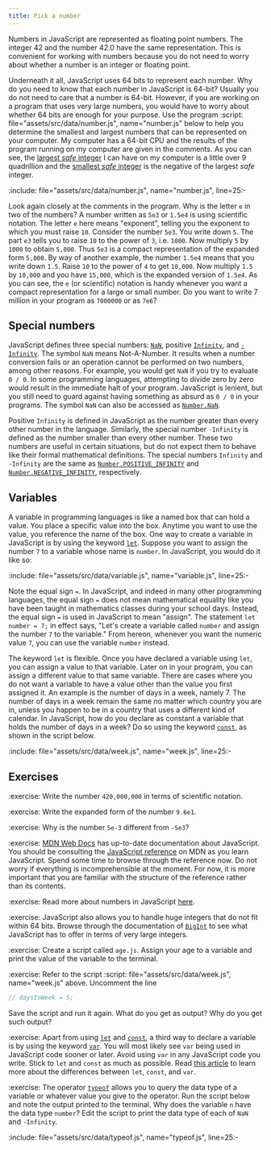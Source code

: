 ```yaml
---
title: Pick a number
---
```


Numbers in JavaScript are represented as floating point numbers. The integer 42
and the number 42.0 have the same representation. This is convenient for working
with numbers because you do not need to worry about whether a number is an
integer or floating point.

<!-- prettier-ignore-start -->
Underneath it all, JavaScript uses 64 bits to represent each number. Why do you
need to know that each number in JavaScript is 64-bit? Usually you do not need
to care that a number is 64-bit. However, if you are working on a program that
uses very large numbers, you would have to worry about whether 64 bits are
enough for your purpose. Use the program
:script: file="assets/src/data/number.js", name="number.js"
below to help you determine the smallest and largest numbers that can be
represented on your computer. My computer has a 64-bit CPU and the results of
the program running on my computer are given in the comments. As you can see,
the [largest _safe_ integer][maxSafeInteger] I can have on my computer is a
little over 9 quadrillion and the [smallest _safe_ integer][minSafeInteger] is
the negative of the largest _safe_ integer.
<!-- prettier-ignore-end -->

:include: file="assets/src/data/number.js", name="number.js", line=25:-

Look again closely at the comments in the program. Why is the letter `e` in two
of the numbers? A number written as `5e3` or `1.5e4` is using scientific
notation. The letter `e` here means "exponent", telling you the exponent to
which you must raise `10`. Consider the number `5e3`. You write down `5`. The
part `e3` tells you to raise `10` to the power of `3`, i.e. `1000`. Now multiply
`5` by `1000` to obtain `5,000`. Thus `5e3` is a compact representation of the
expanded form `5,000`. By way of another example, the number `1.5e4` means that
you write down `1.5`. Raise `10` to the power of `4` to get `10,000`. Now
multiply `1.5` by `10,000` and you have `15,000`, which is the expanded version
of `1.5e4`. As you can see, the `e` (or scientific) notation is handy whenever
you want a compact representation for a large or small number. Do you want to
write 7 million in your program as `7000000` or as `7e6`?

<!--=========================================================================-->

## Special numbers

JavaScript defines three special numbers: [`NaN`][NaN], positive
[`Infinity`][Infinity], and [`-Infinity`][minusInfinity]. The symbol `NaN` means
Not-A-Number. It results when a number conversion fails or an operation cannot
be performed on two numbers, among other reasons. For example, you would get
`NaN` if you try to evaluate `0 / 0`. In some programming languages, attempting
to divide zero by zero would result in the immediate halt of your program.
JavaScript is lenient, but you still need to guard against having something as
absurd as `0 / 0` in your programs. The symbol `NaN` can also be accessed as
[`Number.NaN`][NumberNaN].

Positive `Infinity` is defined in JavaScript as the number greater than every
other number in the language. Similarly, the special number `-Infinity` is
defined as the number smaller than every other number. These two numbers are
useful in certain situations, but do not expect them to behave like their formal
mathematical definitions. The special numbers `Infinity` and `-Infinity` are the
same as [`Number.POSITIVE_INFINITY`][positiveInfinity] and
[`Number.NEGATIVE_INFINITY`][negativeInfinity], respectively.

<!--=========================================================================-->

## Variables

A variable in programming languages is like a named box that can hold a value.
You place a specific value into the box. Anytime you want to use the value, you
reference the name of the box. One way to create a variable in JavaScript is by
using the keyword [`let`][let]. Suppose you want to assign the number `7` to a
variable whose name is `number`. In JavaScript, you would do it like so:

:include: file="assets/src/data/variable.js", name="variable.js", line=25:-

Note the equal sign `=`. In JavaScript, and indeed in many other programming
languages, the equal sign `=` does not mean mathematical equality like you have
been taught in mathematics classes during your school days. Instead, the equal
sign `=` is used in JavaScript to mean "assign". The statement `let number = 7;`
in effect says, "Let's create a variable called `number` and assign the number
`7` to the variable." From hereon, whenever you want the numeric value `7`, you
can use the variable `number` instead.

The keyword `let` is flexible. Once you have declared a variable using `let`,
you can assign a value to that variable. Later on in your program, you can
assign a different value to that same variable. There are cases where you do not
want a variable to have a value other than the value you first assigned it. An
example is the number of days in a week, namely 7. The number of days in a week
remain the same no matter which country you are in, unless you happen to be in a
country that uses a different kind of calendar. In JavaScript, how do you
declare as constant a variable that holds the number of days in a week? Do so
using the keyword [`const`][const], as shown in the script below.

:include: file="assets/src/data/week.js", name="week.js", line=25:-

<!--=========================================================================-->

## Exercises

<!-- prettier-ignore-start -->
:exercise:
Write the number `420,000,000` in terms of scientific notation.
<!-- prettier-ignore-end -->

<!-- prettier-ignore-start -->
:exercise:
Write the expanded form of the number `9.6e1`.
<!-- prettier-ignore-end -->

<!-- prettier-ignore-start -->
:exercise:
Why is the number `5e-3` different from `-5e3`?
<!-- prettier-ignore-end -->

<!-- prettier-ignore-start -->
:exercise:
[MDN Web Docs][MDNWebDocs] has up-to-date documentation about JavaScript. You
should be consulting the [JavaScript reference][JSreference] on MDN as you learn
JavaScript. Spend some time to browse through the reference now. Do not worry if
everything is incomprehensible at the moment. For now, it is more important that
you are familiar with the structure of the reference rather than its contents.
<!-- prettier-ignore-end -->

<!-- prettier-ignore-start -->
:exercise:
Read more about numbers in JavaScript [here][jsNumber].
<!-- prettier-ignore-end -->

<!-- prettier-ignore-start -->
:exercise:
JavaScript also allows you to handle huge integers that do not fit within 64
bits. Browse through the documentation of [`BigInt`][BigInt] to see what
JavaScript has to offer in terms of very large integers.
<!-- prettier-ignore-end -->

<!-- prettier-ignore-start -->
:exercise:
Create a script called `age.js`. Assign your age to a variable and print the
value of the variable to the terminal.
<!-- prettier-ignore-end -->

<!-- prettier-ignore-start -->
:exercise:
Refer to the script
:script: file="assets/src/data/week.js", name="week.js"
above. Uncomment the line
<!-- prettier-ignore-end -->

```js
// daysInWeek = 5;
```

Save the script and run it again. What do you get as output? Why do you get such
output?

<!-- prettier-ignore-start -->
:exercise:
Apart from using [`let`][let] and [`const`][const], a third way to declare a
variable is by using the keyword [`var`][var]. You will most likely see `var`
being used in JavaScript code sooner or later. Avoid using `var` in any
JavaScript code you write. Stick to `let` and `const` as much as possible. Read
[this article][diffLetConstVar] to learn more about the differences between
`let`, `const`, and `var`.
<!-- prettier-ignore-end -->

<!-- prettier-ignore-start -->
:exercise:
The operator [`typeof`][typeof] allows you to query the data type of a variable
or whatever value you give to the operator. Run the script below and note the
output printed to the terminal. Why does the variable `n` have the data type
`number`? Edit the script to print the data type of each of `NaN` and
`-Infinity`.
<!-- prettier-ignore-end -->

:include: file="assets/src/data/typeof.js", name="typeof.js", line=25:-

<!--=========================================================================-->

<!-- prettier-ignore-start -->
[BigInt]: https://developer.mozilla.org/en-US/docs/Web/JavaScript/Reference/Global_Objects/BigInt
[const]: https://developer.mozilla.org/en-US/docs/Web/JavaScript/Reference/Statements/const
[diffLetConstVar]: https://medium.com/swlh/the-difference-of-var-vs-let-vs-const-in-javascript-abe37e214d66
[Infinity]: https://developer.mozilla.org/en-US/docs/Web/JavaScript/Reference/Global_Objects/Infinity
[jsNumber]: https://developer.mozilla.org/en-US/docs/Web/JavaScript/Reference/Global_Objects/Number
[JSreference]: https://developer.mozilla.org/en-US/docs/Web/JavaScript/Reference
[let]: https://developer.mozilla.org/en-US/docs/Web/JavaScript/Reference/Statements/let
[maxSafeInteger]: https://developer.mozilla.org/en-US/docs/Web/JavaScript/Reference/Global_Objects/Number/MAX_SAFE_INTEGER
[MDNWebDocs]: https://developer.mozilla.org
[minSafeInteger]: https://developer.mozilla.org/en-US/docs/Web/JavaScript/Reference/Global_Objects/Number/MIN_SAFE_INTEGER
[minusInfinity]: https://developer.mozilla.org/en-US/docs/Web/JavaScript/Reference/Global_Objects/Infinity
[NaN]: https://developer.mozilla.org/en-US/docs/Web/JavaScript/Reference/Global_Objects/NaN
[negativeInfinity]: https://developer.mozilla.org/en-US/docs/Web/JavaScript/Reference/Global_Objects/Number/NEGATIVE_INFINITY
[NumberNaN]: https://developer.mozilla.org/en-US/docs/Web/JavaScript/Reference/Global_Objects/Number/NaN
[positiveInfinity]: https://developer.mozilla.org/en-US/docs/Web/JavaScript/Reference/Global_Objects/Number/POSITIVE_INFINITY
[typeof]: https://developer.mozilla.org/en-US/docs/Web/JavaScript/Reference/Operators/typeof
[var]: https://developer.mozilla.org/en-US/docs/Web/JavaScript/Reference/Statements/var
<!-- prettier-ignore-end -->
